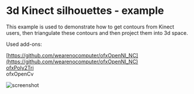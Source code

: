 # 3d Kinect silhouettes - example
    
This example is used to demonstrate how to get contours from Kinect users, then triangulate these contours and then project them into 3d space.

Used add-ons:

[https://github.com/wearenocomputer/ofxOpenNI_NC](https://github.com/wearenocomputer/ofxOpenNI_NC)<br>
[ofxPoly2Tri](https://github.com/wearenocomputer/ofxPoly2Tri)<br>
ofxOpenCv<br>

![screenshot](http://www.nocomputer.be/yescomputer/3dKinectSillhouettes_screenshot.png)  